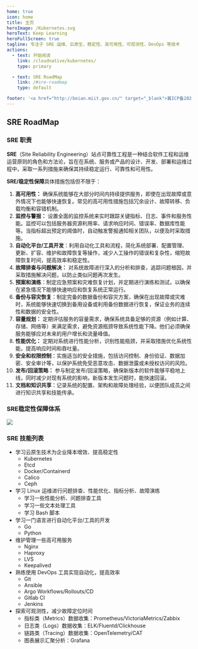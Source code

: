 ```yaml
---
home: true
icon: home
title: 主页
heroImage: /Kubernetes.svg
heroText: Keep Learning
heroFullScreen: true
tagline: 专注于 SRE 运维、云原生、稳定性、高可用性、可观测性、DevOps 等技术
actions:
  - text: 开始阅读
    link: /cloudnative/kubernetes/
    type: primary

  - text: SRE RoadMap
    link: /#sre-roadmap
    type: default

footer: '<a href="http://beian.miit.gov.cn/" target="_blank">冀ICP备2021007336号</a>|主题: <a href="https://vuepress-theme-hope.github.io/v2/" target="_blank">VuePress Theme Hope</a>'
---
```


## SRE RoadMap

### SRE 职责

**SRE**（Site Reliability Engineering）站点可靠性工程是一种结合软件工程和运维运营原则的角色和方法论，旨在在系统、服务或产品的设计、开发、部署和运维过程中，采取一系列措施来确保其持续稳定运行、可靠性和可用性。

**SRE/稳定性保障**具体措施包括但不限于：

1. **高可用性：** 确保系统能够在大部分时间内持续提供服务，即使在出现故障或意外情况下也能够快速恢复。常见的高可用性措施包括冗余设计、故障转移、负载均衡和容错机制。
2. **监控与警报：** 设置全面的监控系统来实时跟踪关键指标、日志、事件和服务性能。监控可以包括服务器资源利用率、请求响应时间、错误率、数据库性能等。当指标超出预定的阈值时，自动触发警报通知相关团队，以便及时采取措施。
3. **自动化平台/工具开发**：利用自动化工具和流程，简化系统部署、配置管理、更新、扩容、维护和故障恢复等操作，减少人工操作的错误和复杂性，缩短故障恢复时间，提高效率和稳定性。
4. **故障排查与问题解决：** 对系统故障进行深入的分析和排查，追踪问题根因，并采取措施解决问题，以防止类似问题再次发生。
5. **预案和演练**：制定应急预案和灾难恢复计划，并定期进行演练和测试，以确保在紧急情况下能够快速响应和恢复系统正常运行。
6. **备份与容灾恢复**：制定完备的数据备份和容灾方案，确保在出现故障或灾难时，系统能够快速切换到备用设备或利用备份数据进行恢复，保证业务的连续性和数据的安全性。
7. **容量规划：** 定期评估服务的容量需求，确保系统具备足够的资源（例如计算、存储、网络等）来满足需求，避免资源瓶颈导致系统性能下降。他们必须确保服务能够应对未来的用户增长和流量峰值。
8. **性能优化：** 定期对系统进行性能分析，识别性能瓶颈，并采取措施优化系统性能，提高响应时间和吞吐量。
9. **安全和权限控制**：实施适当的安全措施，包括访问控制、身份验证、数据加密、安全审计等，以保护系统免受恶意攻击、数据泄露或未授权访问的风险。
10. **发布/回滚策略：** 参与制定发布/回滚策略，确保新版本的软件能够平稳地上线，同时减少对现有系统的影响，新版本发生问题时，能快速回滚。
11. **文档和知识共享**：记录系统的配置、架构和故障处理经验，以便团队成员之间进行知识共享和技能传承。

### SRE稳定性保障体系

![](https://clay-blog.oss-cn-shanghai.aliyuncs.com/img/sre.png)



### SRE 技能列表

- 学习云原生技术为企业降本增效、提高稳定性
  - Kubernetes
  - Etcd
  - Docker/Containerd
  - Calico
  - Ceph
- 学习 Linux 运维进行问题排查、性能优化、指标分析、故障演练
  - 学习一些性能分析、问题排查工具
  - 学习一些文本处理工具
  - 学习 Bash 脚本
- 学习一门语言进行自动化平台/工具的开发
  - Go
  - Python
- 维护管理一些高可用服务
  - Nginx
  - Haproxy
  - LVS
  - Keepalived
- 熟练使用 DevOps 工具实现自动化，提高效率
  - Git
  - Ansible
  - Argo Workflows/Rollouts/CD
  - Gitlab CI
  - Jenkins
- 探索可观测性，减少故障定位时间
  - 指标类（Metrics）数据收集：Prometheus/VictoriaMetrics/Zabbix
  - 日志类（Logs）数据收集：ELK/Fluentd/Clickhouse
  - 链路类（Tracing）数据收集：OpenTelemetry/CAT
  - 图表展示汇聚分析：Grafana

